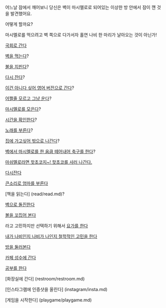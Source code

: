 어느날 잠에서 깨어보니 당신은 벽이 마시멜로로 되어있는 이상한 방 안에서 잠이 깬 것을 발견했어요.

어떻게 할까요?

마시멜로를 먹으려고 벽 쪽으로 다가서자 홀연 나비 한 마리가 날아오는 것이 아닌가!

[국회로 간다](filibuster/filibuster.md)

[벽을 먹는다](eating-walls/eating-marshmallows.md)?

[불을 지핀다](light-fire/fire.md)?

[다시 잔다](sleep/marshmallow.md)?

[이건 아니다 싶어 영어 버전으로 간다](../english/marshmallow.md)?

[어쩔줄 모르고 그냥 운다](cry/cry.md)?

[마시멜로를 모은다](gather-the-marshmellows/gather-the-marshmellows.md)?

[시간을 확인한다](check-current-time/check-current-time.md)?

[노래를 부른다](sing-a-song/song.md)?

[집에 가고싶어 밖으로 나간다](explore-outside/explore-outside.md)?

[벽에서 마시멜로를 한 움큼 떼어내어 축구를 한다](soccer/soccer.md)?

[마쉬멜로라면 핫초코지~! 핫초코를 사러 나간다.](coco/coco.md)

[다시잔다](marshmallow.md)

[큰소리로 엄마를 부른다](call-mom/call-mom.md)

[책을 읽는다] (read/read.md)?

[벽으로 돌진한다](rush/rush.md)

[볼을 꼬집어 본다](pinch/pinch.md)

라고 고민하지만 선택하기 위해서 [요가를 한다](yoga/yoga.md)

[내가 나비인지 나비가 나인지 철학적인 고민을 한다](philosophy/philosophy.md)

[방을 둘러본다](look-around/look-around.md)

[카페 성수에 간다](cafe-sungsu/cafe-sungsu.md)

[공부를 한다](study/study.md)

[화장실에 간다] (restroom/restroom.md)

[인스타그램에 인증샷을 올린다] (instagram/insta.md)

[게임을 시작한다] (playgame/playgame.md)
